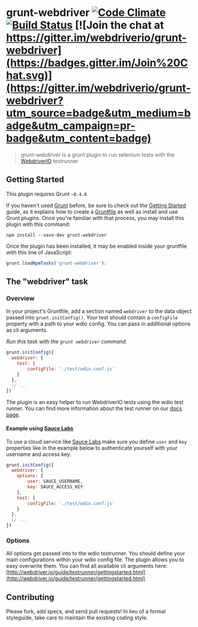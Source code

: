 # grunt-webdriver [![Code Climate](https://codeclimate.com/github/webdriverio/grunt-webdriver/badges/gpa.svg)](https://codeclimate.com/github/webdriverio/grunt-webdriver) [![Build Status](https://travis-ci.org/webdriverio/grunt-webdriver.png)](https://travis-ci.org/webdriverio/grunt-webdriver) [![Join the chat at https://gitter.im/webdriverio/grunt-webdriver](https://badges.gitter.im/Join%20Chat.svg)](https://gitter.im/webdriverio/grunt-webdriver?utm_source=badge&utm_medium=badge&utm_campaign=pr-badge&utm_content=badge)

> grunt-webdriver is a grunt plugin to run selenium tests with the [WebdriverIO](http://webdriver.io) testrunner

## Getting Started
This plugin requires Grunt `~0.4.0`

If you haven't used [Grunt](http://gruntjs.com/) before, be sure to check out the [Getting Started](http://gruntjs.com/getting-started) guide, as it explains how to create a [Gruntfile](http://gruntjs.com/sample-gruntfile) as well as install and use Grunt plugins. Once you're familiar with that process, you may install this plugin with this command:

```shell
npm install --save-dev grunt-webdriver
```

Once the plugin has been installed, it may be enabled inside your gruntfile with this line of JavaScript:

```js
grunt.loadNpmTasks('grunt-webdriver');
```

## The "webdriver" task

### Overview

In your project's Gruntfile, add a section named `webdriver` to the data object passed into `grunt.initConfig()`. Your test should contain a `configFile` property with a path to your wdio config. You can pass in additional options as cli arguments.

_Run this task with the `grunt webdriver` command._

```js
grunt.initConfig({
  webdriver: {
    test: {
        configFile: './test/wdio.conf.js'
    }
  },
  // ...
})
```

The plugin is an easy helper to run WebdriverIO tests using the wdio test runner. You can find more information about the test runner on our [docs page](http://webdriver.io/guide/testrunner/gettingstarted.html).

#### Example using [Sauce Labs](https://saucelabs.com)

To use a cloud service like [Sauce Labs](https://saucelabs.com) make sure you define `user` and `key` properties like in the example below to authenticate yourself with your username and access key.

```js
grunt.initConfig({
  webdriver: {
    options: {
        user: SAUCE_USERNAME,
        key: SAUCE_ACCESS_KEY
    },
    test: {
        configFile: './test/wdio.conf.js'
    }
  },
  // ...
})
```

### Options

All options get passed into to the wdio testrunner. You should define your main configurations within your wdio config file. The plugin allows you to easy overwrite them. You can find all available cli arguments here: [http://webdriver.io/guide/testrunner/gettingstarted.html](http://webdriver.io/guide/testrunner/gettingstarted.html)

## Contributing
Please fork, add specs, and send pull requests! In lieu of a formal styleguide, take care to maintain the existing coding style.
